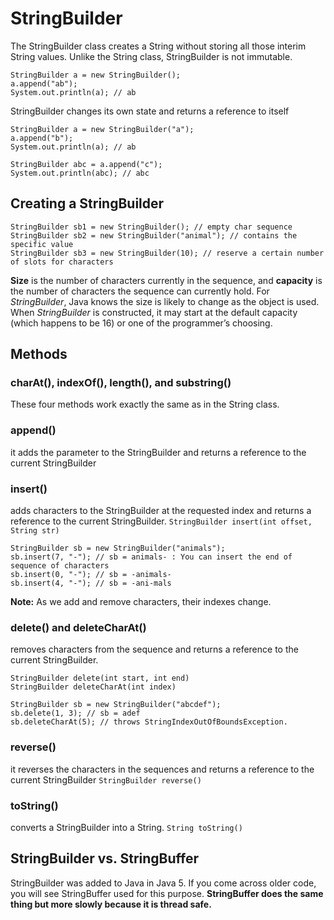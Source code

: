 # StringBuilder
The StringBuilder class creates a String without storing all those interim String values. Unlike the String class,
StringBuilder is not immutable.

```
StringBuilder a = new StringBuilder();
a.append("ab");
System.out.println(a); // ab
```

StringBuilder changes its own state and returns a reference to itself
```
StringBuilder a = new StringBuilder("a");
a.append("b"); 
System.out.println(a); // ab

StringBuilder abc = a.append("c"); 
System.out.println(abc); // abc
```

## Creating a StringBuilder
```
StringBuilder sb1 = new StringBuilder(); // empty char sequence
StringBuilder sb2 = new StringBuilder("animal"); // contains the specific value
StringBuilder sb3 = new StringBuilder(10); // reserve a certain number of slots for characters
```
__Size__ is the number of characters currently in the sequence, and __capacity__ is the number
of characters the sequence can currently hold. For _StringBuilder_, Java knows the size is likely to change as the object is used. When
_StringBuilder_ is constructed, it may start at the default capacity (which happens to be
16) or one of the programmer’s choosing.

## Methods

### charAt(), indexOf(), length(), and substring()
These four methods work exactly the same as in the String class.

### append()
it adds the parameter to the StringBuilder and returns a reference
to the current StringBuilder

### insert()
adds characters to the StringBuilder at the requested index and returns a reference to the current StringBuilder.
`StringBuilder insert(int offset, String str)`

```
StringBuilder sb = new StringBuilder("animals");
sb.insert(7, "-"); // sb = animals- : You can insert the end of sequence of characters
sb.insert(0, "-"); // sb = -animals-
sb.insert(4, "-"); // sb = -ani-mals
```

__Note:__ As we add and remove characters, their indexes change. 

### delete() and deleteCharAt()
removes characters from the sequence and returns a reference to the current StringBuilder.
```
StringBuilder delete(int start, int end)
StringBuilder deleteCharAt(int index)
```

```
StringBuilder sb = new StringBuilder("abcdef");
sb.delete(1, 3); // sb = adef
sb.deleteCharAt(5); // throws StringIndexOutOfBoundsException.
```

### reverse()
it reverses the characters in the sequences and returns a reference to the current StringBuilder
`StringBuilder reverse()`

### toString()
converts a StringBuilder into a String.
`String toString()`

## StringBuilder vs. StringBuffer
StringBuilder was added to Java in Java 5. If you come across older code, 
you will see StringBuffer used for this purpose. __StringBuffer does the same thing
but more slowly because it is thread safe.__

